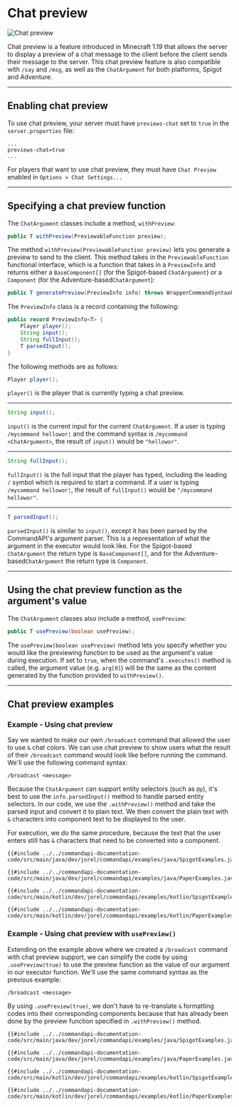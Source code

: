 # Chat preview

![Chat preview](./images/chatpreview.gif)

Chat preview is a feature introduced in Minecraft 1.19 that allows the server to display a preview of a chat message to the client before the client sends their message to the server. This chat preview feature is also compatible with `/say` and `/msg`, as well as the `ChatArgument` for both platforms, Spigot and Adventure.

-----

## Enabling chat preview

To use chat preview, your server must have `previews-chat` set to `true` in the `server.properties` file:

```properties
...
previews-chat=true
...
```

For players that want to use chat preview, they must have `Chat Preview` enabled in `Options > Chat Settings...`

-----

## Specifying a chat preview function

The `ChatArgument` classes include a method, `withPreview`:

```java
public T withPreview(PreviewableFunction preview);
```

The method `withPreview(PreviewableFunction preview)` lets you generate a preview to send to the client. This method takes in the `PreviewableFunction` functional interface, which is a function that takes in a `PreviewInfo` and returns either a `BaseComponent[]` (for the Spigot-based `ChatArgument`) or a `Component` (for the Adventure-based`ChatArgument`):

```java
public T generatePreview(PreviewInfo info) throws WrapperCommandSyntaxException;
```

The `PreviewInfo` class is a record containing the following:

```java
public record PreviewInfo<T> {
    Player player();
    String input();
    String fullInput();
    T parsedInput();
}
```

The following methods are as follows:

```java
Player player();
```

`player()` is the player that is currently typing a chat preview.

-----

```java
String input();
```

`input()` is the current input for the current `ChatArgument`. If a user is typing `/mycommand hellowor¦` and the command syntax is `/mycommand <ChatArgument>`, the result of `input()` would be `"hellowor"`.

-----

```java
String fullInput();
```

`fullInput()` is the full input that the player has typed, including the leading `/` symbol which is required to start a command. If a user is typing `/mycommand hellowor¦`, the result of `fullInput()` would be `"/mycommand hellowor"`.

-----

```java
T parsedInput();
```

`parsedInput()` is similar to `input()`, except it has been parsed by the CommandAPI's argument parser. This is a representation of what the argument in the executor would look like. For the Spigot-based `ChatArgument` the return type is `BaseComponent[]`, and for the Adventure-based`ChatArgument` the return type is `Component`.

-----

## Using the chat preview function as the argument's value

The `ChatArgument` classes also include a method, `usePreview`:

```java
public T usePreview(boolean usePreview);
```

The `usePreview(boolean usePreview)` method lets you specify whether you would like the previewing function to be used as the argument's value during execution. If set to `true`, when the command's `.executes()` method is called, the argument value (e.g. `arg[0]`) will be the same as the content generated by the function provided to `withPreview()`.

-----

## Chat preview examples

<div class="example">

### Example - Using chat preview

Say we wanted to make our own `/broadcast` command that allowed the user to use `&` chat colors. We can use chat preview to show users what the result of their `/broadcast` command would look like before running the command. We'll use the following command syntax:

```mccmd
/broadcast <message>
```

Because the `ChatArgument` can support entity selectors (such as `@p`), it's best to use the `info.parsedInput()` method to handle parsed entity selectors. In our code, we use the `.withPreview()` method and take the parsed input and convert it to plain text. We then convert the plain text with `&` characters into component text to be displayed to the user.

For execution, we do the same procedure, because the text that the user enters still has `&` characters that need to be converted into a component.

<div class="multi-pre">

```java,Spigot_(Java)
{{#include ../../commandapi-documentation-code/src/main/java/dev/jorel/commandapi/examples/java/SpigotExamples.java:chatPreview1}}
```

```java,Paper_(Java)
{{#include ../../commandapi-documentation-code/src/main/java/dev/jorel/commandapi/examples/java/PaperExamples.java:chatPreview1}}
```

```kotlin,Spigot_(Kotlin)
{{#include ../../commandapi-documentation-code/src/main/kotlin/dev/jorel/commandapi/examples/kotlin/SpigotExamples.kt:chatPreview1}}
```

```kotlin,Paper_(Kotlin)
{{#include ../../commandapi-documentation-code/src/main/kotlin/dev/jorel/commandapi/examples/kotlin/PaperExamples.kt:chatPreview1}}
```

</div>

</div>

<div class="example">

### Example - Using chat preview with `usePreview()`

Extending on the example above where we created a `/broadcast` command with chat preview support, we can simplify the code by using `.usePreview(true)` to use the preview function as the value of our argument in our executor function. We'll use the same command syntax as the previous example:

```mccmd
/broadcast <message>
```

By using `.usePreview(true)`, we don't have to re-translate `&` formatting codes into their corresponding components because that has already been done by the preview function specified in `.withPreview()` method.

<div class="multi-pre">

```java,Spigot_(Java)
{{#include ../../commandapi-documentation-code/src/main/java/dev/jorel/commandapi/examples/java/SpigotExamples.java:chatPreview2}}
```

```java,Paper_(Java)
{{#include ../../commandapi-documentation-code/src/main/java/dev/jorel/commandapi/examples/java/PaperExamples.java:chatPreview2}}
```

```kotlin,Spigot_(Kotlin)
{{#include ../../commandapi-documentation-code/src/main/kotlin/dev/jorel/commandapi/examples/kotlin/SpigotExamples.kt:chatPreview2}}
```

```kotlin,Paper_(Kotlin)
{{#include ../../commandapi-documentation-code/src/main/kotlin/dev/jorel/commandapi/examples/kotlin/PaperExamples.kt:chatPreview2}}
```

</div>

</div>
